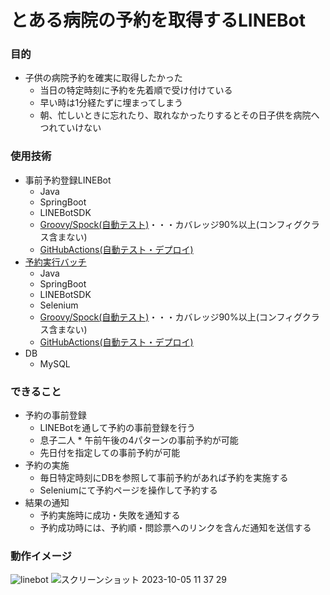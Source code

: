 # とある病院の予約を取得するLINEBot

### 目的
- 子供の病院予約を確実に取得したかった
  - 当日の特定時刻に予約を先着順で受け付けている
  - 早い時は1分経たずに埋まってしまう
  - 朝、忙しいときに忘れたり、取れなかったりするとその日子供を病院へつれていけない
  
### 使用技術  
- 事前予約登録LINEBot
  - Java
  - SpringBoot
  - LINEBotSDK
  - [Groovy/Spock(自動テスト)](https://github.com/k-matsumoto-214/kirin-linebot/tree/master/src/test/groovy/com/kirin/linebot)・・・カバレッジ90%以上(コンフィグクラス含まない)
  - [GitHubActions(自動テスト・デプロイ)](https://github.com/k-matsumoto-214/kirin-linebot/actions)
- [予約実行バッチ](https://github.com/k-matsumoto-214/kirin-reservation-batch)
  - Java
  - SpringBoot
  - LINEBotSDK
  - Selenium
  - [Groovy/Spock(自動テスト)](https://github.com/k-matsumoto-214/kirin-reservation-batch/tree/master/src/test/groovy/com/kirin/reservation)・・・カバレッジ90%以上(コンフィグクラス含まない)
  - [GitHubActions(自動テスト・デプロイ)](https://github.com/k-matsumoto-214/kirin-reservation-batch/actions)
- DB
  - MySQL

### できること
- 予約の事前登録
  - LINEBotを通して予約の事前登録を行う
  - 息子二人 * 午前午後の4パターンの事前予約が可能
  - 先日付を指定しての事前予約が可能
- 予約の実施
  - 毎日特定時刻にDBを参照して事前予約があれば予約を実施する
  - Seleniumにて予約ページを操作して予約する
- 結果の通知
  - 予約実施時に成功・失敗を通知する
  - 予約成功時には、予約順・問診票へのリンクを含んだ通知を送信する

### 動作イメージ
![linebot](https://github.com/k-matsumoto-214/kirin-linebot/assets/91876695/9153b065-be71-4519-aa62-87892bfc0eec)
![スクリーンショット 2023-10-05 11 37 29](https://github.com/k-matsumoto-214/kirin-linebot/assets/91876695/4e0df785-2cd5-495f-9627-ed460da1b415)



